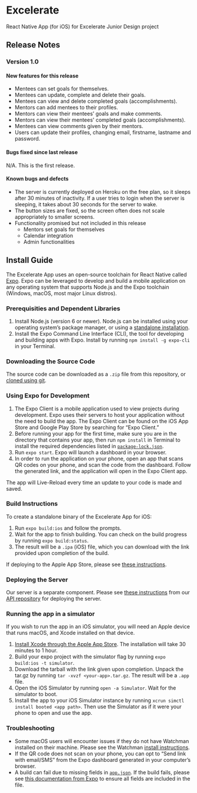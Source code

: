 # Excelerate
React Native App (for iOS) for Excelerate Junior Design project

## Release Notes
### Version 1.0
#### New features for this release
- Mentees can set goals for themselves.
- Mentees can update, complete and delete their goals.
- Mentees can view and delete completed goals (accomplishments).
- Mentors can add mentees to their profiles.
- Mentors can view their mentees’ goals and make comments.
- Mentors can view their mentees' completed goals (accomplishments).
- Mentees can view comments given by their mentors.
- Users can update their profiles, changing email, firstname, lastname and password.

#### Bugs fixed since last release
N/A. This is the first release.

#### Known bugs and defects
- The server is currently deployed on Heroku on the free plan, so it sleeps after 30 minutes of inactivity. If a user tries to login when the server is sleeping, it takes about 30 seconds for the server to wake.
- The button sizes are fixed, so the screen often does not scale appropriately to smaller screens.
- Functionality promised but not included in this release
  - Mentors set goals for themselves
  - Calendar integration
  - Admin functionalities

## Install Guide
The Excelerate App uses an open-source toolchain for React Native called [Expo](https://expo.io/). Expo can be leveraged to develop and build a mobile application on any operating system that supports Node.js and the Expo toolchain (Windows, macOS, most major Linux distros).

### Prerequisities and Dependent Libraries
1. Install Node.js (version 6 or newer). Node.js can be installed using your operating system’s package manager, or using a [standalone installation](https://nodejs.org/en/).
2. Install the Expo Command Line Interface (CLI), the tool for developing and building apps with Expo. Install by running `npm install -g expo-cli` in your Terminal.

### Downloading the Source Code
The source code can be downloaded as a `.zip` file from this repository, or [cloned using git](https://help.github.com/articles/cloning-a-repository/).

### Using Expo for Development
1. The Expo Client is a mobile application used to view projects during development. Expo uses their servers to host your application without the need to build the app.
The Expo Client can be found on the iOS App Store and Google Play Store by searching for “Expo Client.”
2. Before running your app for the first time, make sure you are in the directory that contains your app, then run `npm install` in Terminal to install the required dependencies listed in [`package-lock.json`](https://github.com/JIA-8100-Excelerate/Excelerate-App/blob/master/package-lock.json).
3. Run `expo start`. Expo will launch a dashboard in your browser.
4. In order to run the application on your phone, open an app that scans QR codes on your phone, and scan the code from the dashboard. Follow the generated link, and the application will open in the Expo Client app.

The app will Live-Reload every time an update to your code is made and saved.

### Build Instructions
To create a standalone binary of the Excelerate App for iOS:
1. Run `expo build:ios` and follow the prompts.
2. Wait for the app to finish building. You can check on the build progress by running `expo build:status`.
3. The result will be a `.ipa` (iOS) file, which you can download with the link provided upon completion of the build.

If deploying to the Apple App Store, please see [these instructions](https://docs.expo.io/versions/latest/distribution/app-stores.html).

### Deploying the Server
Our server is a separate component. Please see [these instructions](https://github.com/JIA-8100-Excelerate/API/blob/master/README.md#deploying-the-server) from our [API repository](https://github.com/JIA-8100-Excelerate/API) for deploying the server.

### Running the app in a simulator
If you wish to run the app in an iOS simulator, you will need an Apple device that runs macOS, and Xcode installed on that device.
1. [Install Xcode through the Apple App Store](https://itunes.apple.com/app/xcode/id497799835). The installation will take 30 minutes to 1 hour.
2. Build your expo project with the simulator flag by running `expo build:ios -t simulator`.
3. Download the tarball with the link given upon completion. Unpack the tar.gz by running `tar -xvzf <your-app>.tar.gz`. The result will be a `.app` file.
4. Open the iOS Simulator by running `open -a Simulator`. Wait for the simulator to boot.
5. Install the app to your iOS Simulator instance by running `xcrun simctl install booted <app path>`. Then use the Simulator as if it were your phone to open and use the app.

### Troubleshooting
- Some macOS users will encounter issues if they do not have Watchman installed on their machine. Please see the Watchman [install instructions](https://facebook.github.io/watchman/docs/install.html).
- If the QR code does not scan on your phone, you can opt to “Send link with email/SMS” from the Expo dashboard generated in your computer’s browser.
- A build can fail due to missing fields in [`app.json`](https://github.com/JIA-8100-Excelerate/Excelerate-App/blob/master/app.json). If the build fails, please see [this documentation from Expo](https://docs.expo.io/versions/latest/distribution/building-standalone-apps#2-configure-appjson) to ensure all fields are included in the file.
